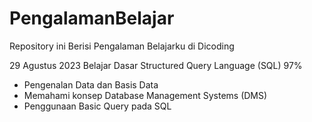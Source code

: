 # PengalamanBelajar
Repository ini Berisi Pengalaman Belajarku di Dicoding

29 Agustus 2023
Belajar Dasar Structured Query Language (SQL) 97%
 - Pengenalan Data dan Basis Data
 - Memahami konsep Database Management Systems (DMS)
 - Penggunaan Basic Query pada SQL
